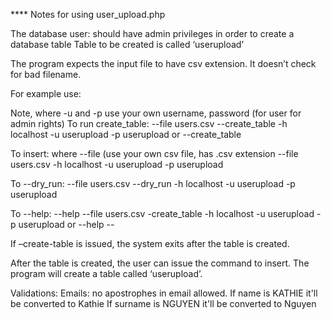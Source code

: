 **** Notes for using user_upload.php

The database user: should have admin privileges in order to create a database table
Table to be created is called ‘userupload’

The program expects the input file to have csv extension. It doesn’t check for bad filename.

For example use:

Note, where -u and -p use your own username, password (for user for admin rights)
To run create_table:
--file users.csv --create_table -h localhost -u userupload -p userupload
or --create_table

To insert:  where --file (use your own csv file, has .csv extension
--file users.csv -h localhost -u userupload -p userupload

To --dry_run:
--file users.csv --dry_run -h localhost -u userupload -p userupload

To --help:
--help --file users.csv -create_table -h localhost -u userupload -p userupload
or
--help --

If –create-table is issued, the system exits after the table is created.

After the table is created, the user can issue the command to insert.
The program will create a table called ‘userupload’.

Validations:
Emails: no apostrophes in email allowed.
If name is KATHIE it'll be converted to Kathie
If surname is NGUYEN it'll be converted to Nguyen
